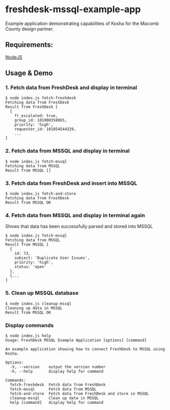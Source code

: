 # freshdesk-mssql-example-app

Example application demonstrating capabilities of Kosha for the Macomb County design partner.

## Requirements:

[NodeJS](https://nodejs.org/en/)

## Usage & Demo

### 1. Fetch data from FreshDesk and display in terminal

```
$ node index.js fetch-freshdesk
Fetching data from FreshDesk
Result from FreshDesk [
  {
    fr_escalated: true,
    group_id: 101000358065,
    priority: 'high',
    requester_id: 101054544329,
    ...
]
```

### 2. Fetch data from MSSQL and display in terminal

```
$ node index.js fetch-mssql
Fetching data from MSSQL
Result from MSSQL []
```

### 3. Fetch data from FreshDesk and insert into MSSQL

```
$ node index.js fetch-and-store
Fetching data from FreshDesk
Result from MSSQL OK
```

### 4. Fetch data from MSSQL and display in terminal again

Shows that data has been successfully parsed and stored into MSSQL

```
$ node index.js fetch-mssql
Fetching data from MSSQL
Result from MSSQL [
  {
    id: 73,
    subject: 'Duplicate User Issues',
    priority: 'high',
    status: 'open'
  },
  {...
]
```

### 5. Clean up MSSQL database

```
$ node index.js cleanup-mssql
Cleaning up data in MSSQL
Result from MSSQL OK
```

### Display commands

```
$ node index.js help
Usage: FreshDesk MSSQL Example Application [options] [command]

An example application showing how to connect FreshDesk to MSSQL using Kosha.

Options:
  -V, --version    output the version number
  -h, --help       display help for command

Commands:
  fetch-freshdesk  Fetch data from FreshDesk
  fetch-mssql      Fetch data from MSSQL
  fetch-and-store  Fetch data from FreshDesk and store in MSSQL
  cleanup-mssql    Clean up data in MSSQL
  help [command]   display help for command
```
